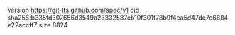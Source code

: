 version https://git-lfs.github.com/spec/v1
oid sha256:b335fd307656d3549a23332587eb10f301f78b9f4ea5d47de7c6884e22accff7
size 8824
